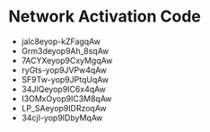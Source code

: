 # Network Activation Code
* jalc8eyop-kZFagqAw
* Grm3deyop9Ah_8sqAw
* 7ACYXeyop9CxyMgqAw
* ryGts-yop9JVPw4qAw
* SF9Tw-yop9JPtqUqAw
* 34JIQeyop9IC6x4qAw
* I3OMxOyop9IC3M8qAw
* LP_SAeyop9IDRzoqAw
* 34cjI-yop9IDbyMqAw